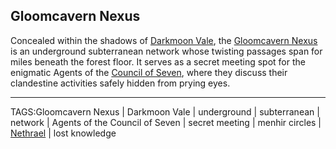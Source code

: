 ## Gloomcavern Nexus

Concealed within the shadows of [Darkmoon Vale](Darkmoon_Vale.md), the [Gloomcavern Nexus](.md) is an underground subterranean network whose twisting passages span for miles beneath the forest floor. It serves as a secret meeting spot for the enigmatic Agents of the [Council of Seven](../Lore/Council%20of%20Seven.md), where they discuss their clandestine activities safely hidden from prying eyes. 


---

TAGS:Gloomcavern Nexus | Darkmoon Vale | underground | subterranean | network | Agents of the Council of Seven | secret meeting | menhir circles | [Nethrael](../Lore/Nethrael.md) | lost knowledge
